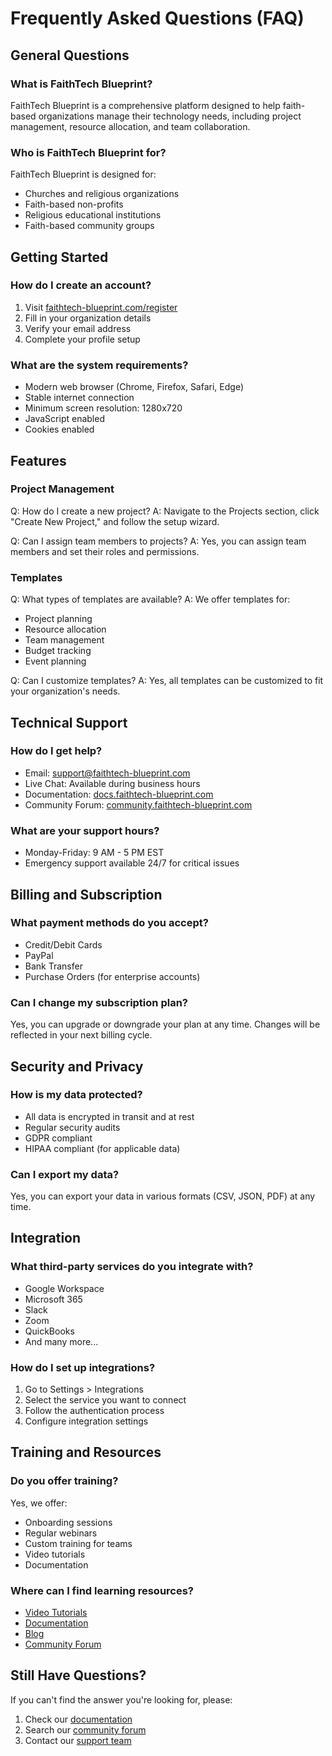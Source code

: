 # Frequently Asked Questions (FAQ)

## General Questions

### What is FaithTech Blueprint?
FaithTech Blueprint is a comprehensive platform designed to help faith-based organizations manage their technology needs, including project management, resource allocation, and team collaboration.

### Who is FaithTech Blueprint for?
FaithTech Blueprint is designed for:
- Churches and religious organizations
- Faith-based non-profits
- Religious educational institutions
- Faith-based community groups

## Getting Started

### How do I create an account?
1. Visit [faithtech-blueprint.com/register](https://faithtech-blueprint.com/register)
2. Fill in your organization details
3. Verify your email address
4. Complete your profile setup

### What are the system requirements?
- Modern web browser (Chrome, Firefox, Safari, Edge)
- Stable internet connection
- Minimum screen resolution: 1280x720
- JavaScript enabled
- Cookies enabled

## Features

### Project Management
Q: How do I create a new project?
A: Navigate to the Projects section, click "Create New Project," and follow the setup wizard.

Q: Can I assign team members to projects?
A: Yes, you can assign team members and set their roles and permissions.

### Templates
Q: What types of templates are available?
A: We offer templates for:
- Project planning
- Resource allocation
- Team management
- Budget tracking
- Event planning

Q: Can I customize templates?
A: Yes, all templates can be customized to fit your organization's needs.

## Technical Support

### How do I get help?
- Email: support@faithtech-blueprint.com
- Live Chat: Available during business hours
- Documentation: [docs.faithtech-blueprint.com](https://docs.faithtech-blueprint.com)
- Community Forum: [community.faithtech-blueprint.com](https://community.faithtech-blueprint.com)

### What are your support hours?
- Monday-Friday: 9 AM - 5 PM EST
- Emergency support available 24/7 for critical issues

## Billing and Subscription

### What payment methods do you accept?
- Credit/Debit Cards
- PayPal
- Bank Transfer
- Purchase Orders (for enterprise accounts)

### Can I change my subscription plan?
Yes, you can upgrade or downgrade your plan at any time. Changes will be reflected in your next billing cycle.

## Security and Privacy

### How is my data protected?
- All data is encrypted in transit and at rest
- Regular security audits
- GDPR compliant
- HIPAA compliant (for applicable data)

### Can I export my data?
Yes, you can export your data in various formats (CSV, JSON, PDF) at any time.

## Integration

### What third-party services do you integrate with?
- Google Workspace
- Microsoft 365
- Slack
- Zoom
- QuickBooks
- And many more...

### How do I set up integrations?
1. Go to Settings > Integrations
2. Select the service you want to connect
3. Follow the authentication process
4. Configure integration settings

## Training and Resources

### Do you offer training?
Yes, we offer:
- Onboarding sessions
- Regular webinars
- Custom training for teams
- Video tutorials
- Documentation

### Where can I find learning resources?
- [Video Tutorials](video-tutorials/)
- [Documentation](docs/)
- [Blog](https://blog.faithtech-blueprint.com)
- [Community Forum](https://community.faithtech-blueprint.com)

## Still Have Questions?

If you can't find the answer you're looking for, please:
1. Check our [documentation](docs/)
2. Search our [community forum](https://community.faithtech-blueprint.com)
3. Contact our [support team](mailto:support@faithtech-blueprint.com) 